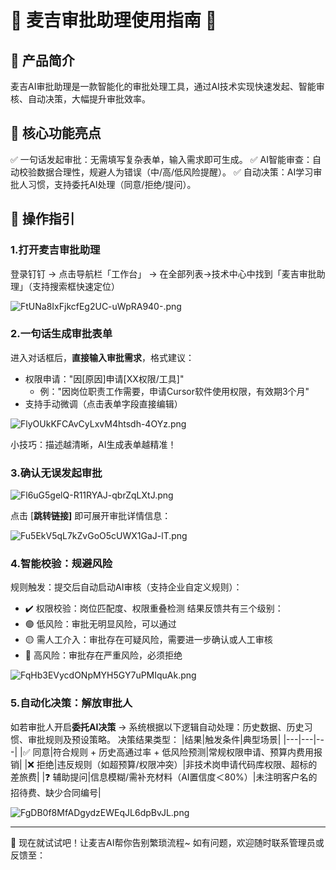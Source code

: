 # 🌟 麦吉审批助理使用指南 🌟

## 📌 产品简介
麦吉AI审批助理是一款智能化的审批处理工具，通过AI技术实现快速发起、智能审核、自动决策，大幅提升审批效率。

## 🚀 核心功能亮点
✅ 一句话发起审批：无需填写复杂表单，输入需求即可生成。
✅ AI智能审查：自动校验数据合理性，规避人为错误（中/高/低风险提醒）。
✅ 自动决策：AI学习审批人习惯，支持委托AI处理（同意/拒绝/提问）。

## 🎯 操作指引

### 1.打开麦吉审批助理
登录钉钉 → 点击导航栏「工作台」 → 在全部列表->技术中心中找到「麦吉审批助理」（支持搜索框快速定位）

![FtUNa8IxFjkcfEg2UC-uWpRA940-.png](/static/img/FtUNa8IxFjkcfEg2UC-uWpRA940-.png)




### 2.一句话生成审批表单
进入对话框后，**直接输入审批需求**，格式建议：
- 权限申请："因[原因]申请[XX权限/工具]"
    - 例："因岗位职责工作需要，申请Cursor软件使用权限，有效期3个月"
- 支持手动微调（点击表单字段直接编辑）

![FlyOUkKFCAvCyLxvM4htsdh-4OYz.png](/static/img/FlyOUkKFCAvCyLxvM4htsdh-4OYz.png)



小技巧：描述越清晰，AI生成表单越精准！

### 3.确认无误发起审批

![Fl6uG5gelQ-R11RYAJ-qbrZqLXtJ.png](/static/img/Fl6uG5gelQ-R11RYAJ-qbrZqLXtJ.png)



点击 [**跳转链接]** 即可展开审批详情信息：

![Fu5EkV5qL7kZvGoO5cUWX1GaJ-lT.png](/static/img/Fu5EkV5qL7kZvGoO5cUWX1GaJ-lT.png)



### 4.智能校验：规避风险
规则触发：提交后自动启动AI审核（支持企业自定义规则）：
- ✔️ 权限校验：岗位匹配度、权限重叠检测
结果反馈共有三个级别：
- 🟢 低风险：审批无明显风险，可以通过
- 🟡 需人工介入：审批存在可疑风险，需要进一步确认或人工审核
- 🔴 高风险：审批存在严重风险，必须拒绝

![FqHb3EVycdONpMYH5GY7uPMIquAk.png](/static/img/FqHb3EVycdONpMYH5GY7uPMIquAk.png)



### 5.自动化决策：解放审批人
如若审批人开启**委托AI决策** → 系统根据以下逻辑自动处理：历史数据、历史习惯、审批规则及预设策略。
决策结果类型：
|结果|触发条件|典型场景|
|---|---|---|
|✅ 同意|符合规则 + 历史高通过率 + 低风险预测|常规权限申请、预算内费用报销|
|❌ 拒绝|违反规则（如超预算/权限冲突）|非技术岗申请代码库权限、超标的差旅费|
|❓ 辅助提问|信息模糊/需补充材料（AI置信度＜80%）|未注明客户名的招待费、缺少合同编号|


![FgDB0f8MfADgydzEWEqJL6dpBvJL.png](/static/img/FgDB0f8MfADgydzEWEqJL6dpBvJL.png)





---
🌈 现在就试试吧！让麦吉AI帮你告别繁琐流程~
如有问题，欢迎随时联系管理员或反馈至：


